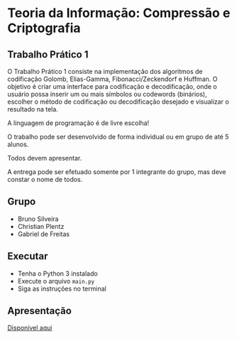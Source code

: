 # Teoria da Informação: Compressão e Criptografia

## Trabalho Prático 1

O Trabalho Prático 1 consiste na implementação dos algoritmos de codificação Golomb, Elias-Gamma, Fibonacci/Zeckendorf e Huffman. O objetivo é criar uma interface para codificação e decodificação, onde o usuário possa inserir um ou mais símbolos ou codewords (binários), escolher o método de codificação ou decodificação desejado e visualizar o resultado na tela.

A linguagem de programação é de livre escolha!

O trabalho pode ser desenvolvido de forma individual ou em grupo de até 5 alunos.

Todos devem apresentar.

A entrega pode ser efetuado somente por 1 integrante do grupo, mas deve constar o nome de todos.

## Grupo

- Bruno Silveira
- Christian Plentz
- Gabriel de Freitas

## Executar

- Tenha o Python 3 instalado
- Execute o arquivo `main.py`
- Siga as instruções no terminal

## Apresentação

[Disponível aqui](https://asavbrm-my.sharepoint.com/:v:/g/personal/gabrieldefreitas_edu_unisinos_br/EZ-fKubrfCZDkfnFhrImxQAB_XQX5ms6lvETt1RsKqRSeg?nav=eyJyZWZlcnJhbEluZm8iOnsicmVmZXJyYWxBcHAiOiJPbmVEcml2ZUZvckJ1c2luZXNzIiwicmVmZXJyYWxBcHBQbGF0Zm9ybSI6IldlYiIsInJlZmVycmFsTW9kZSI6InZpZXciLCJyZWZlcnJhbFZpZXciOiJNeUZpbGVzTGlua0NvcHkifX0&email=ELVANDI%40unisinos.br&e=5KEArk)
